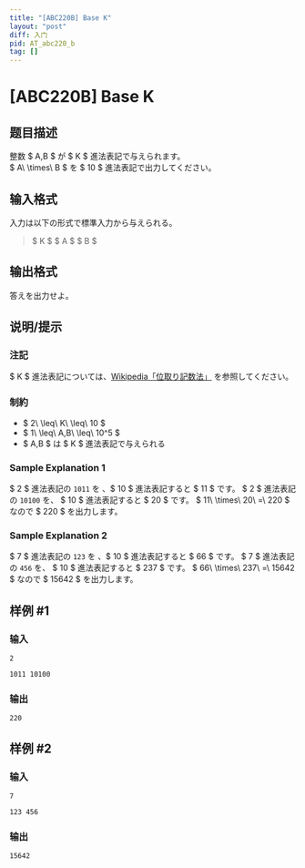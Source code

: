```yaml
---
title: "[ABC220B] Base K"
layout: "post"
diff: 入门
pid: AT_abc220_b
tag: []
---
```


# [ABC220B] Base K

## 题目描述

[problemUrl]: https://atcoder.jp/contests/abc220/tasks/abc220_b

整数 $ A,B $ が $ K $ 進法表記で与えられます。  
 $ A\ \times\ B $ を $ 10 $ 進法表記で出力してください。

## 输入格式

入力は以下の形式で標準入力から与えられる。

> $ K $ $ A $ $ B $

## 输出格式

答えを出力せよ。

## 说明/提示

### 注記

$ K $ 進法表記については、[Wikipedia「位取り記数法」](https://ja.wikipedia.org/wiki/%E4%BD%8D%E5%8F%96%E3%82%8A%E8%A8%98%E6%95%B0%E6%B3%95) を参照してください。

### 制約

- $ 2\ \leq\ K\ \leq\ 10 $
- $ 1\ \leq\ A,B\ \leq\ 10^5 $
- $ A,B $ は $ K $ 進法表記で与えられる

### Sample Explanation 1

$ 2 $ 進法表記の `1011` を 、$ 10 $ 進法表記すると $ 11 $ です。 $ 2 $ 進法表記の `10100` を、 $ 10 $ 進法表記すると $ 20 $ です。 $ 11\ \times\ 20\ =\ 220 $ なので $ 220 $ を出力します。

### Sample Explanation 2

$ 7 $ 進法表記の `123` を 、$ 10 $ 進法表記すると $ 66 $ です。 $ 7 $ 進法表記の `456` を、 $ 10 $ 進法表記すると $ 237 $ です。 $ 66\ \times\ 237\ =\ 15642 $ なので $ 15642 $ を出力します。

## 样例 #1

### 输入

```
2
1011 10100
```

### 输出

```
220
```

## 样例 #2

### 输入

```
7
123 456
```

### 输出

```
15642
```

